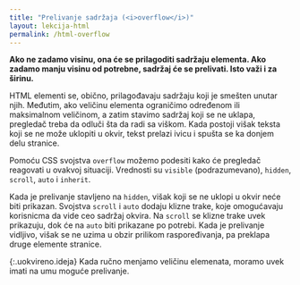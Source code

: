 ```yaml
---
title: "Prelivanje sadržaja (<i>overflow</i>)"
layout: lekcija-html
permalink: /html-overflow
---
```


**Ako ne zadamo visinu, ona će se prilagoditi sadržaju elementa. Ako zadamo manju visinu od potrebne, sadržaj će se prelivati. Isto važi i za širinu.**

HTML elementi se, obično, prilagođavaju sadržaju koji je smešten unutar njih. Među­tim, ako veličinu elementa ograničimo određenom ili maksimalnom veličinom, a zatim stavimo sadržaj koji se ne uklapa, pregledač treba da odluči šta da radi sa viškom. Kada postoji višak teksta koji se ne može uklopiti u okvir, tekst prelazi ivicu i spušta se ka donjem delu stranice.

Pomoću CSS svojstva `overflow` možemo podesiti kako će pregledač reagovati u ovakvoj situaciji. Vrednosti su `visible` (podrazumevano), `hidden`, `scroll`, `auto` i `inherit`.

Kada je prelivanje stavljeno na `hidden`, višak koji se ne uklopi u okvir neće biti prikazan. Svojstva `scroll` i `auto` dodaju klizne trake, koje omogućavaju korisnicma da vide ceo sadržaj okvira. Na `scroll` se klizne trake uvek prikazuju, dok će na `auto` biti prikazane po potrebi. Kada je prelivanje vidljivo, višak se ne uzima u obzir prilikom raspoređivanja, pa preklapa druge elemente stranice.

{:.uokvireno.ideja}
Kada ručno menjamo veličinu elemenata, moramo uvek imati na umu moguće prelivanje.

